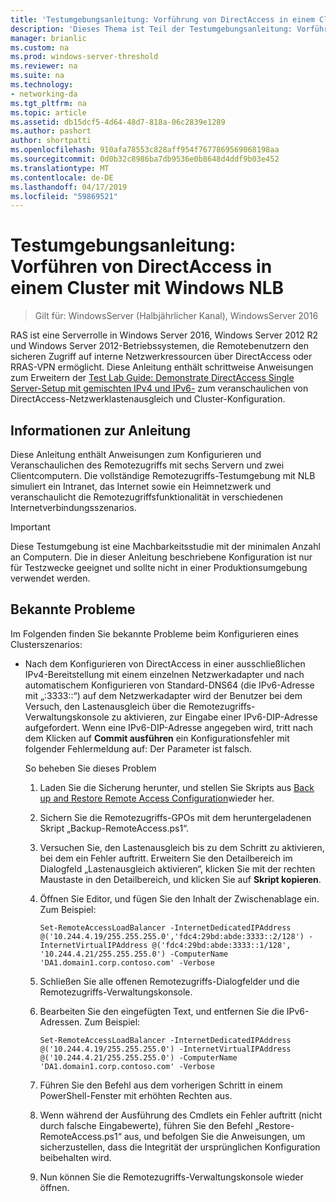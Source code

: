 ```yaml
---
title: 'Testumgebungsanleitung: Vorführung von DirectAccess in einem Cluster mit Windows NLB'
description: 'Dieses Thema ist Teil der Testumgebungsanleitung: Vorführen von DirectAccess in einem Cluster mit Windows NLB für Windows Server 2016'
manager: brianlic
ms.custom: na
ms.prod: windows-server-threshold
ms.reviewer: na
ms.suite: na
ms.technology:
- networking-da
ms.tgt_pltfrm: na
ms.topic: article
ms.assetid: db15dcf5-4d64-48d7-818a-06c2839e1289
ms.author: pashort
author: shortpatti
ms.openlocfilehash: 910afa78553c828aff954f7677869569068198aa
ms.sourcegitcommit: 0d0b32c8986ba7db9536e0b8648d4ddf9b03e452
ms.translationtype: MT
ms.contentlocale: de-DE
ms.lasthandoff: 04/17/2019
ms.locfileid: "59869521"
---
```

# <a name="test-lab-guide-demonstrate-directaccess-in-a-cluster-with-windows-nlb"></a>Testumgebungsanleitung: Vorführen von DirectAccess in einem Cluster mit Windows NLB

>Gilt für: WindowsServer (Halbjährlicher Kanal), WindowsServer 2016

RAS ist eine Serverrolle in Windows Server 2016, Windows Server 2012 R2 und Windows Server 2012-Betriebssystemen, die Remotebenutzern den sicheren Zugriff auf interne Netzwerkressourcen über DirectAccess oder RRAS-VPN ermöglicht. Diese Anleitung enthält schrittweise Anweisungen zum Erweitern der [Test Lab Guide: Demonstrate DirectAccess Single Server-Setup mit gemischten IPv4 und IPv6-](https://go.microsoft.com/fwlink/p/?LinkId=237004) zum veranschaulichen von DirectAccess-Netzwerklastenausgleich und Cluster-Konfiguration.  
  
## <a name="about-this-guide"></a>Informationen zur Anleitung  
Diese Anleitung enthält Anweisungen zum Konfigurieren und Veranschaulichen des Remotezugriffs mit sechs Servern und zwei Clientcomputern. Die vollständige Remotezugriffs-Testumgebung mit NLB  simuliert ein Intranet, das Internet sowie ein Heimnetzwerk und veranschaulicht die Remotezugriffsfunktionalität in verschiedenen Internetverbindungsszenarios.  
  
> [!IMPORTANT]  
> Diese Testumgebung ist eine Machbarkeitsstudie mit der minimalen Anzahl an Computern. Die in dieser Anleitung beschriebene Konfiguration ist nur für Testzwecke geeignet und sollte nicht in einer Produktionsumgebung verwendet werden.  
  
## <a name="KnownIssues"></a>Bekannte Probleme  
Im Folgenden finden Sie bekannte Probleme beim Konfigurieren eines Clusterszenarios:  
  
-   Nach dem Konfigurieren von DirectAccess in einer ausschließlichen IPv4-Bereitstellung mit einem einzelnen Netzwerkadapter und nach automatischem Konfigurieren von Standard-DNS64 (die IPv6-Adresse mit „:3333::“) auf dem Netzwerkadapter wird der Benutzer bei dem Versuch, den Lastenausgleich über die Remotezugriffs-Verwaltungskonsole zu aktivieren, zur Eingabe einer IPv6-DIP-Adresse aufgefordert. Wenn eine IPv6-DIP-Adresse angegeben wird, tritt nach dem Klicken auf **Commit ausführen** ein Konfigurationsfehler mit folgender Fehlermeldung auf: Der Parameter ist falsch.  
  
    So beheben Sie dieses Problem  
  
    1.  Laden Sie die Sicherung herunter, und stellen Sie Skripts aus [Back up and Restore Remote Access Configuration](https://gallery.technet.microsoft.com/Back-up-and-Restore-Remote-e157e6a6)wieder her.  
  
    2.  Sichern Sie die Remotezugriffs-GPOs mit dem heruntergeladenen Skript „Backup-RemoteAccess.ps1“.  
  
    3.  Versuchen Sie, den Lastenausgleich bis zu dem Schritt zu aktivieren, bei dem ein Fehler auftritt. Erweitern Sie den Detailbereich im Dialogfeld „Lastenausgleich aktivieren“, klicken Sie mit der rechten Maustaste in den Detailbereich, und klicken Sie auf **Skript kopieren**.  
  
    4.  Öffnen Sie Editor, und fügen Sie den Inhalt der Zwischenablage ein. Zum Beispiel:  
  
        ```  
        Set-RemoteAccessLoadBalancer -InternetDedicatedIPAddress @('10.244.4.19/255.255.255.0','fdc4:29bd:abde:3333::2/128') -InternetVirtualIPAddress @('fdc4:29bd:abde:3333::1/128', '10.244.4.21/255.255.255.0') -ComputerName 'DA1.domain1.corp.contoso.com' -Verbose  
        ```  
  
    5.  Schließen Sie alle offenen Remotezugriffs-Dialogfelder und die Remotezugriffs-Verwaltungskonsole.  
  
    6.  Bearbeiten Sie den eingefügten Text, und entfernen Sie die IPv6-Adressen. Zum Beispiel:  
  
        ```  
        Set-RemoteAccessLoadBalancer -InternetDedicatedIPAddress @('10.244.4.19/255.255.255.0') -InternetVirtualIPAddress @('10.244.4.21/255.255.255.0') -ComputerName 'DA1.domain1.corp.contoso.com' -Verbose  
        ```  
  
    7.  Führen Sie den Befehl aus dem vorherigen Schritt in einem PowerShell-Fenster mit erhöhten Rechten aus.  
  
    8.  Wenn während der Ausführung des Cmdlets ein Fehler auftritt (nicht durch falsche Eingabewerte), führen Sie den Befehl „Restore-RemoteAccess.ps1“ aus, und befolgen Sie die Anweisungen, um sicherzustellen, dass die Integrität der ursprünglichen Konfiguration beibehalten wird.  
  
    9. Nun können Sie die Remotezugriffs-Verwaltungskonsole wieder öffnen.  
  


